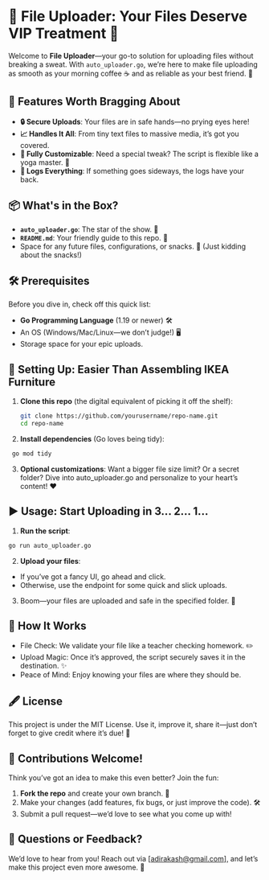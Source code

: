 # 🎈 File Uploader: Your Files Deserve VIP Treatment 🎉

Welcome to **File Uploader**—your go-to solution for uploading files without breaking a sweat. With `auto_uploader.go`, we’re here to make file uploading as smooth as your morning coffee ☕ and as reliable as your best friend. 🐾

## 🌟 Features Worth Bragging About  

- **🔒 Secure Uploads**: Your files are in safe hands—no prying eyes here!  
- **📈 Handles It All**: From tiny text files to massive media, it’s got you covered.  
- **🔧 Fully Customizable**: Need a special tweak? The script is flexible like a yoga master. 🧘  
- **📜 Logs Everything**: If something goes sideways, the logs have your back.  

## 📦 What's in the Box?  

- **`auto_uploader.go`**: The star of the show. 🌟  
- **`README.md`**: Your friendly guide to this repo. 📖  
- Space for any future files, configurations, or snacks. 🍪 (Just kidding about the snacks!)

## 🛠️ Prerequisites  

Before you dive in, check off this quick list:  

- **Go Programming Language** (1.19 or newer) 🛠️  
- An OS (Windows/Mac/Linux—we don’t judge!) 🖥️  
- Storage space for your epic uploads.  

## 🚀 Setting Up: Easier Than Assembling IKEA Furniture  

1. **Clone this repo** (the digital equivalent of picking it off the shelf):  
   ```bash
   git clone https://github.com/yourusername/repo-name.git
   cd repo-name
2. **Install dependencies** (Go loves being tidy):
  ```bash
   go mod tidy
  ```
3. **Optional customizations**: Want a bigger file size limit? Or a secret folder? Dive into auto_uploader.go and personalize to your heart’s content! ❤️
## ▶️ Usage: Start Uploading in 3... 2... 1...

1. **Run the script**:
```bash
go run auto_uploader.go
```
2. **Upload your files**:
- If you’ve got a fancy UI, go ahead and click.
- Otherwise, use the endpoint for some quick and slick uploads.
3. Boom—your files are uploaded and safe in the specified folder. 🎉
## 🤔 How It Works

- File Check: We validate your file like a teacher checking homework. ✏️
- Upload Magic: Once it’s approved, the script securely saves it in the destination. ✨
- Peace of Mind: Enjoy knowing your files are where they should be.
## 🖋️ License

This project is under the MIT License. Use it, improve it, share it—just don’t forget to give credit where it’s due! 🌟

## 🙌 Contributions Welcome!

Think you’ve got an idea to make this even better? Join the fun:

1. **Fork the repo** and create your own branch. 🌿
2. Make your changes (add features, fix bugs, or just improve the code). 🛠️
3. Submit a pull request—we’d love to see what you come up with!
## 💌 Questions or Feedback?

We’d love to hear from you! Reach out via [adirakash@gmail.com], and let’s make this project even more awesome. 🎉
